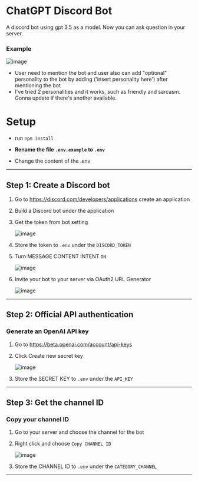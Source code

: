 # ChatGPT Discord Bot 
A discord bot using gpt 3.5 as a model. Now you can ask question in your server.
### Example

![image](https://github.com/bimprakosoo/chatgpt-testbot/blob/main/public/chat.gif)

* User need to mention the bot and user also can add "optional" personality to the bot by adding ('insert personality here') after mentioning the bot
* I've tried 2 personalities and it works, such as friendly and sarcasm. Gonna update if there's another available.

# Setup

* run ```npm install```


* **Rename the file `.env.example` to `.env`**


* Change the content of the .env

---
## Step 1: Create a Discord bot

1. Go to https://discord.com/developers/applications create an application
2. Build a Discord bot under the application
3. Get the token from bot setting

   ![image](https://github.com/bimprakosoo/chatgpt-testbot/blob/main/public/img.png)
4. Store the token to `.env` under the `DISCORD_TOKEN`

5. Turn MESSAGE CONTENT INTENT `ON`

   ![image](https://github.com/bimprakosoo/chatgpt-testbot/blob/main/public/img_2.png)

6. Invite your bot to your server via OAuth2 URL Generator

   ![image](https://github.com/bimprakosoo/chatgpt-testbot/blob/main/public/img_1.png)
---

## Step 2: Official API authentication

### Generate an OpenAI API key
1. Go to https://beta.openai.com/account/api-keys

2. Click Create new secret key

   ![image](https://github.com/bimprakosoo/chatgpt-testbot/blob/main/public/img_3.png)

3. Store the SECRET KEY to `.env` under the `API_KEY`

---

## Step 3: Get the channel ID

### Copy your channel ID
1. Go to your server and choose the channel for the bot

2. Right click and choose `Copy CHANNEL ID`

   ![image](https://github.com/bimprakosoo/chatgpt-testbot/blob/main/public/img_4.png)

3. Store the CHANNEL ID to `.env` under the `CATEGORY_CHANNEL`

---
